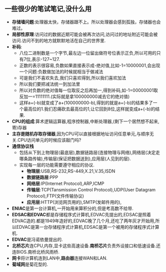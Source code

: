 ## 一些很少的笔试笔记,没什么用

* **存储墙问题**:处理器太快，存储器跟不上。所以处理器会感到孤独，存储器也会难过。
* **局部性原理**:访问过的数据近期可能会被再次访问,访问过的地址附近可能会被访问.访问不到的地方就默默地活在自己的世界里.
* **补码**:
  * 八位二进制数是一个字节,最左边一位留出做符号位表示正负,所以可用的只有7位,表示-127~127.
  * 正数的表示很容易,负数如果直接表示成-绝对值,比如-1=10000001,会出现一个问题:负数做加法的时候就相当于做减法
  * 可是我们不喜欢失去,我们只喜欢得到,所以我们喜欢加法
  * 所以我们要把减法统一到加法里
  * 所以对负数的绝对值每一位取反之后再加一,得到补码,如-1=00000001取反加一=11111111.(实际就是拿100000000减去它的绝对值)
  * 这样a+(-b)就变成了a+(100000000-b),得到的就是a+(-b)的结果多了一个最高位的1.我们忍痛砍去最高位的1,让它回到8位,这样就变成a+(-b)的结果.
* **CPU的组成**:算术逻辑运算器,程序控制器,中断处理器,(剩下一个居然想不起来,寄)存器
* **主存是随机存取存储器**,因为CPU可以直接根据地址访问任意单元,与顺序无关.CPU访问单元的时候应该敲门吗?
* **通信协议栈**
  * 包括从下到上物理层(最底层),数据链路层(连接物理与网络),网络层(决定走哪条路传输),传输层(保证把数据送到),应用层(人见到的层).
  * 实现每一层的功能需要遵守相应的协议.
    * **物理层**:USB,RS-232,RS-449,X.21,V.35,ISDN
    * **数据链路层**:PPP
    * **网络层**:IP(Internet Protocol),ARP,ICMP
    * **传输层**:TCP(Tansmission Control Protocol),UDP(User Datagram Protocol),FTP(文件传输协议)
    * **应用层**:HTTP(浏览网页用的),SMTP(发邮件用的),
* **ENIAC**是第一台计算机,一开始用来算积分的,但是考高数不给带.
* **EDSAC和EDVAC**都是存储程序式计算机,EDVAC先提出的,EDSAC是照着EDVAC造的.都是1949年造好的,EDVAC晚了几个月,还吃了两年灰才开始用,所以EDVAC是第一台存储程序式计算机,EDSAC是第一个被用的存储程序式计算机.
* **EDVAC**是冯诺依曼提出的.
* **北桥芯片**连CPU,内存,显卡这些高速设备.**南桥芯片**负责外设接口和低速设备.还连BIOS.南桥北桥风雨桥.
* **网卡**将计算机连到LAN中,**路由器**连接WAN和LAN.
* **菊域网**是菊花型的.